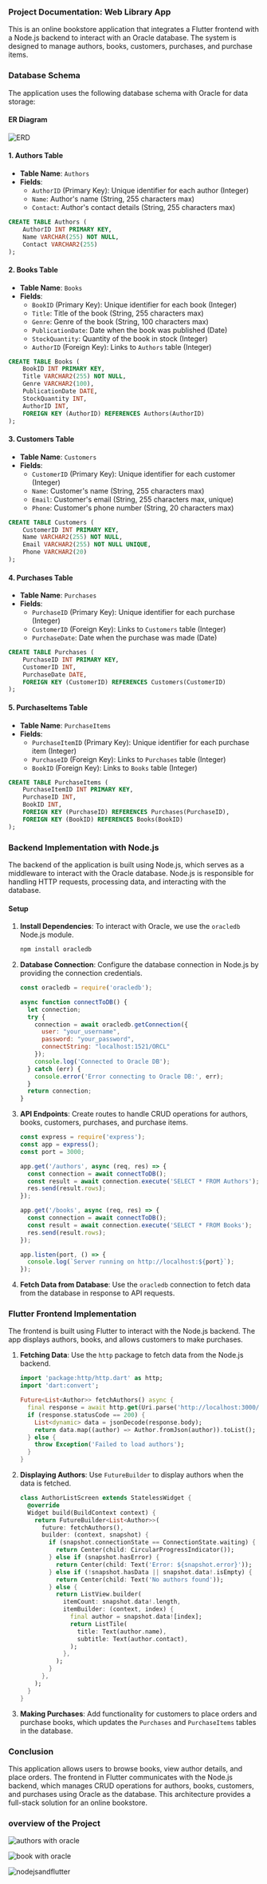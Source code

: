 ### Project Documentation:  Web Library App

This is an online bookstore application that integrates a Flutter frontend with a Node.js backend to interact with an Oracle database. The system is designed to manage authors, books, customers, purchases, and purchase items.

### Database Schema

The application uses the following database schema with Oracle for data storage:

#### **ER Diagram**
![ERD](https://github.com/user-attachments/assets/afbe7cf9-6978-4bd9-a17a-20432bab622b)


#### 1. **Authors Table**

- **Table Name**: `Authors`
- **Fields**:
  - `AuthorID` (Primary Key): Unique identifier for each author (Integer)
  - `Name`: Author's name (String, 255 characters max)
  - `Contact`: Author's contact details (String, 255 characters max)

```sql
CREATE TABLE Authors (
    AuthorID INT PRIMARY KEY,
    Name VARCHAR(255) NOT NULL,
    Contact VARCHAR2(255)
);
```

#### 2. **Books Table**

- **Table Name**: `Books`
- **Fields**:
  - `BookID` (Primary Key): Unique identifier for each book (Integer)
  - `Title`: Title of the book (String, 255 characters max)
  - `Genre`: Genre of the book (String, 100 characters max)
  - `PublicationDate`: Date when the book was published (Date)
  - `StockQuantity`: Quantity of the book in stock (Integer)
  - `AuthorID` (Foreign Key): Links to `Authors` table (Integer)

```sql
CREATE TABLE Books (
    BookID INT PRIMARY KEY,
    Title VARCHAR2(255) NOT NULL,
    Genre VARCHAR2(100),
    PublicationDate DATE,
    StockQuantity INT,
    AuthorID INT,
    FOREIGN KEY (AuthorID) REFERENCES Authors(AuthorID)
);
```

#### 3. **Customers Table**

- **Table Name**: `Customers`
- **Fields**:
  - `CustomerID` (Primary Key): Unique identifier for each customer (Integer)
  - `Name`: Customer's name (String, 255 characters max)
  - `Email`: Customer's email (String, 255 characters max, unique)
  - `Phone`: Customer's phone number (String, 20 characters max)

```sql
CREATE TABLE Customers (
    CustomerID INT PRIMARY KEY,
    Name VARCHAR2(255) NOT NULL,
    Email VARCHAR2(255) NOT NULL UNIQUE,
    Phone VARCHAR2(20)
);
```

#### 4. **Purchases Table**

- **Table Name**: `Purchases`
- **Fields**:
  - `PurchaseID` (Primary Key): Unique identifier for each purchase (Integer)
  - `CustomerID` (Foreign Key): Links to `Customers` table (Integer)
  - `PurchaseDate`: Date when the purchase was made (Date)

```sql
CREATE TABLE Purchases (
    PurchaseID INT PRIMARY KEY,
    CustomerID INT,
    PurchaseDate DATE,
    FOREIGN KEY (CustomerID) REFERENCES Customers(CustomerID)
);
```

#### 5. **PurchaseItems Table**

- **Table Name**: `PurchaseItems`
- **Fields**:
  - `PurchaseItemID` (Primary Key): Unique identifier for each purchase item (Integer)
  - `PurchaseID` (Foreign Key): Links to `Purchases` table (Integer)
  - `BookID` (Foreign Key): Links to `Books` table (Integer)

```sql
CREATE TABLE PurchaseItems (
    PurchaseItemID INT PRIMARY KEY,
    PurchaseID INT,
    BookID INT,
    FOREIGN KEY (PurchaseID) REFERENCES Purchases(PurchaseID),
    FOREIGN KEY (BookID) REFERENCES Books(BookID)
);
```

### Backend Implementation with Node.js

The backend of the application is built using Node.js, which serves as a middleware to interact with the Oracle database. Node.js is responsible for handling HTTP requests, processing data, and interacting with the database.

#### Setup

1. **Install Dependencies**: 
   To interact with Oracle, we use the `oracledb` Node.js module.
   
   ```bash
   npm install oracledb
   ```

2. **Database Connection**:
   Configure the database connection in Node.js by providing the connection credentials.

   ```js
   const oracledb = require('oracledb');

   async function connectToDB() {
     let connection;
     try {
       connection = await oracledb.getConnection({
         user: "your_username",
         password: "your_password",
         connectString: "localhost:1521/ORCL"
       });
       console.log('Connected to Oracle DB');
     } catch (err) {
       console.error('Error connecting to Oracle DB:', err);
     }
     return connection;
   }
   ```

3. **API Endpoints**:
   Create routes to handle CRUD operations for authors, books, customers, purchases, and purchase items.

   ```js
   const express = require('express');
   const app = express();
   const port = 3000;

   app.get('/authors', async (req, res) => {
     const connection = await connectToDB();
     const result = await connection.execute('SELECT * FROM Authors');
     res.send(result.rows);
   });

   app.get('/books', async (req, res) => {
     const connection = await connectToDB();
     const result = await connection.execute('SELECT * FROM Books');
     res.send(result.rows);
   });

   app.listen(port, () => {
     console.log(`Server running on http://localhost:${port}`);
   });
   ```

4. **Fetch Data from Database**:
   Use the `oracledb` connection to fetch data from the database in response to API requests.

### Flutter Frontend Implementation

The frontend is built using Flutter to interact with the Node.js backend. The app displays authors, books, and allows customers to make purchases.

1. **Fetching Data**:
   Use the `http` package to fetch data from the Node.js backend.

   ```dart
   import 'package:http/http.dart' as http;
   import 'dart:convert';

   Future<List<Author>> fetchAuthors() async {
     final response = await http.get(Uri.parse('http://localhost:3000/authors'));
     if (response.statusCode == 200) {
       List<dynamic> data = jsonDecode(response.body);
       return data.map((author) => Author.fromJson(author)).toList();
     } else {
       throw Exception('Failed to load authors');
     }
   }
   ```

2. **Displaying Authors**:
   Use `FutureBuilder` to display authors when the data is fetched.

   ```dart
   class AuthorListScreen extends StatelessWidget {
     @override
     Widget build(BuildContext context) {
       return FutureBuilder<List<Author>>(
         future: fetchAuthors(),
         builder: (context, snapshot) {
           if (snapshot.connectionState == ConnectionState.waiting) {
             return Center(child: CircularProgressIndicator());
           } else if (snapshot.hasError) {
             return Center(child: Text('Error: ${snapshot.error}'));
           } else if (!snapshot.hasData || snapshot.data!.isEmpty) {
             return Center(child: Text('No authors found'));
           } else {
             return ListView.builder(
               itemCount: snapshot.data!.length,
               itemBuilder: (context, index) {
                 final author = snapshot.data![index];
                 return ListTile(
                   title: Text(author.name),
                   subtitle: Text(author.contact),
                 );
               },
             );
           }
         },
       );
     }
   }
   ```

3. **Making Purchases**:
   Add functionality for customers to place orders and purchase books, which updates the `Purchases` and `PurchaseItems` tables in the database.

### Conclusion

This application allows users to browse books, view author details, and place orders. The frontend in Flutter communicates with the Node.js backend, which manages CRUD operations for authors, books, customers, and purchases using Oracle as the database. This architecture provides a full-stack solution for an online bookstore.

### overview of the Project

![authors with oracle](https://github.com/user-attachments/assets/01eff0b0-fcfa-4e94-88da-85df759b83ce)

![book with oracle](https://github.com/user-attachments/assets/8dc26b70-2dbf-43e0-b71f-077eab6a3a6e)


![nodejsandflutter](https://github.com/user-attachments/assets/4facd02e-b1cc-4710-b17f-a9a25f3f28cd)


